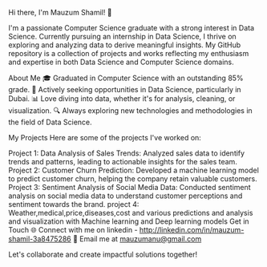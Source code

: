 Hi there, I'm Mauzum Shamil! 👋

I'm a passionate Computer Science graduate with a strong interest in Data Science. Currently pursuing an internship in Data Science, I thrive on exploring and analyzing data to derive meaningful insights. My GitHub repository is a collection of projects and works reflecting my enthusiasm and expertise in both Data Science and Computer Science domains.

About Me
🎓 Graduated in Computer Science with an outstanding 85% grade.
💼 Actively seeking opportunities in Data Science, particularly in Dubai.
📊 Love diving into data, whether it's for analysis, cleaning, or visualization.
🔍 Always exploring new technologies and methodologies in the field of Data Science.

My Projects
Here are some of the projects I've worked on:

Project 1: Data Analysis of Sales Trends: Analyzed sales data to identify trends and patterns, leading to actionable insights for the sales team.
Project 2: Customer Churn Prediction: Developed a machine learning model to predict customer churn, helping the company retain valuable customers.
Project 3: Sentiment Analysis of Social Media Data: Conducted sentiment analysis on social media data to understand customer perceptions and sentiment towards the brand.
project 4: Weather,medical,price,diseases,cost and various predictions and analysis and visualization with Machine learning and Deep learning models
Get in Touch
🌐 Connect with me on linkedin - http://linkedin.com/in/mauzum-shamil-3a8475286
📧 Email me at mauzumanu@gmail.com

Let's collaborate and create impactful solutions together!

<!--
**mauzumshamil/mauzumshamil** is a ✨ _special_ ✨ repository because its `README.md` (this file) appears on your GitHub profile.

Here are some ideas to get you started:

- 🔭 I’m currently working on ...
- 🌱 I’m currently learning ...
- 👯 I’m looking to collaborate on ...
- 🤔 I’m looking for help with ...
- 💬 Ask me about ...
- 📫 How to reach me: ...
- 😄 Pronouns: ...
- ⚡ Fun fact: ...
-->
